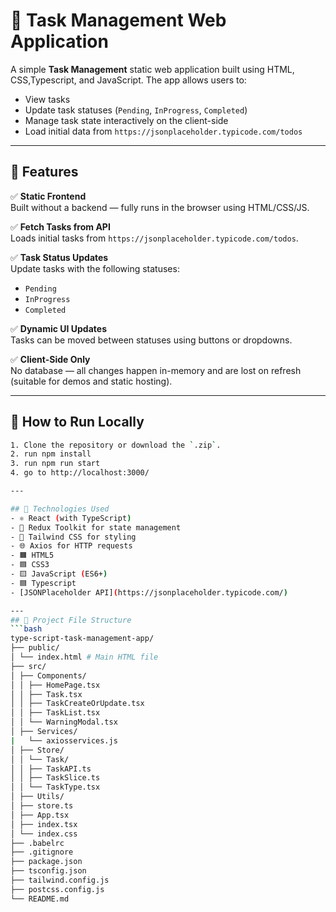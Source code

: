 # 📝 Task Management Web Application

A simple **Task Management** static web application built using HTML, CSS,Typescript, and JavaScript. The app allows users to:

- View tasks
- Update task statuses (`Pending`, `InProgress`, `Completed`)
- Manage task state interactively on the client-side
- Load initial data from `https://jsonplaceholder.typicode.com/todos`

---

## 🚀 Features

✅ **Static Frontend**  
Built without a backend — fully runs in the browser using HTML/CSS/JS.

✅ **Fetch Tasks from API**  
Loads initial tasks from `https://jsonplaceholder.typicode.com/todos`.

✅ **Task Status Updates**  
Update tasks with the following statuses:
- `Pending`
- `InProgress`
- `Completed`

✅ **Dynamic UI Updates**  
Tasks can be moved between statuses using buttons or dropdowns.

✅ **Client-Side Only**  
No database — all changes happen in-memory and are lost on refresh (suitable for demos and static hosting).


---

## 🧪 How to Run Locally
```bash
1. Clone the repository or download the `.zip`.
2. run npm install
3. run npm run start
4. go to http://localhost:3000/

---

## 🧱 Technologies Used
- ⚛️ React (with TypeScript)
- 🧰 Redux Toolkit for state management
- 💨 Tailwind CSS for styling
- 🌐 Axios for HTTP requests
- 🟧 HTML5
- 🟦 CSS3
- 🟨 JavaScript (ES6+)
- 🟦 Typescript
- [JSONPlaceholder API](https://jsonplaceholder.typicode.com/)

---
## 🧱 Project File Structure
```bash
type-script-task-management-app/
├── public/
│ └── index.html # Main HTML file
├── src/
│ ├── Components/
│ │ ├── HomePage.tsx
│ │ ├── Task.tsx
│ │ ├── TaskCreateOrUpdate.tsx
│ │ ├── TaskList.tsx
│ │ └── WarningModal.tsx
│ ├── Services/
|   └── axiosservices.js
│ ├── Store/
│ │ └── Task/
│ │ ├── TaskAPI.ts
│ │ ├── TaskSlice.ts
│ │ └── TaskType.tsx
│ ├── Utils/
│ ├── store.ts
│ ├── App.tsx
│ ├── index.tsx
│ └── index.css
├── .babelrc
├── .gitignore
├── package.json
├── tsconfig.json
├── tailwind.config.js
├── postcss.config.js
└── README.md


